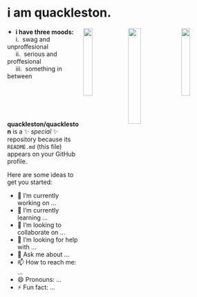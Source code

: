 # i am quackleston.

<img align=right src = "https://github.com/quackleston/quackleston/assets/137237933/25d613a8-a50a-460f-b9e6-51ee1f0227ff" width=20%/>
<img align=right src = "https://github.com/quackleston/quackleston/assets/137237933/8ac0f0c7-0879-4422-bb05-94ba5034c591" width=23.8%/>
<img align=right src = "https://static.wikia.nocookie.net/atheal/images/2/2d/Duck.jpg/revision/latest/thumbnail/width/360/height/360?cb=20180722142252" width=20%/>

<div align=left width=20%>
  
✦  **i have three moods:**
  <br>     i.  swag and unproffesional
  <br>     ii.  serious and proffesional
  <br>     iii.  something in between
  <br><br><br>
  ##
  <br>
</div>
  

**quackleston/quackleston** is a ✨ _special_ ✨ repository because its `README.md` (this file) appears on your GitHub profile.

Here are some ideas to get you started:

- 🔭 I’m currently working on ...
- 🌱 I’m currently learning ...
- 👯 I’m looking to collaborate on ...
- 🤔 I’m looking for help with ...
- 💬 Ask me about ...
- 📫 How to reach me: ...
- 😄 Pronouns: ...
- ⚡ Fun fact: ...

